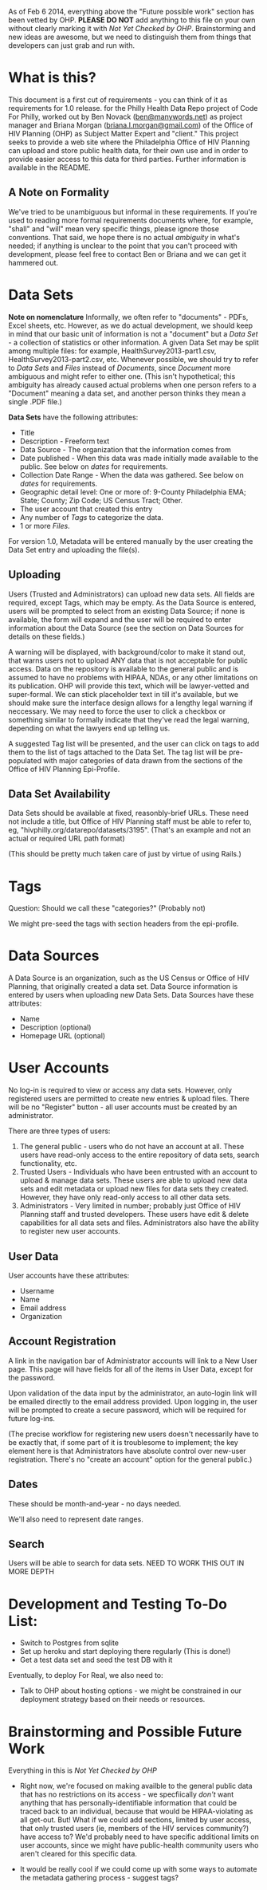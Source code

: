 As of Feb 6 2014, everything above the "Future possible work" section has been vetted by OHP. **PLEASE DO NOT** add anything to this file on your own without clearly marking it with *Not Yet Checked by OHP*. Brainstorming and new ideas are awesome, but we need to distinguish them from things that developers can just grab and run with.


What is this?
=======

This document is a first cut of requirements - you can think of it as requirements for 1.0 release. for the Philly Health Data Repo project of Code For Philly, worked out by Ben Novack (ben@manywords.net) as project manager and Briana Morgan (briana.l.morgan@gmail.com) of the Office of HIV Planning (OHP) as Subject Matter Expert and "client." This project seeks to provide a web site where the Philadelphia Office of HIV Planning can upload and store public health data, for their own use and in order to provide easier access to this data for third parties. Further information is available in the README.

A Note on Formality
----
We've tried to be unambiguous but informal in these requirements. If you're used to reading more formal requirements documents where, for example, "shall" and "will" mean very specific things, please ignore those conventions. That said, we hope there is no actual *ambiguity* in what's needed; if anything is unclear to the point that you can't proceed with development, please feel free to contact Ben or Briana and we can get it hammered out.


Data Sets
=====

**Note on nomenclature**
Informally, we often refer to "documents" - PDFs, Excel sheets, etc. However, as we do actual development, we should keep in mind that our basic unit of information is not a "document" but a _Data Set_ - a collection of statistics or other information. A given Data Set may be split among multiple files: for example, HealthSurvey2013-part1.csv, HealthSurvey2013-part2.csv, etc. Whenever possible, we should try to refer to _Data Sets_ and _Files_ instead of _Documents_, since _Document_ more ambiguous and might refer to either one. (This isn't hypothetical; this ambiguity has already caused actual problems when one person refers to a "Document" meaning a data set, and another person thinks they mean a single .PDF file.)

**Data Sets** have the following attributes:
* Title
* Description - Freeform text
* Data Source - The organization that the information comes from
* Date published - When this data was made initially made available to the public. See below on *dates* for requirements.
* Collection Date Range - When the data was gathered. See below on *dates* for requirements.
* Geographic detail level: One or more of: 9-County Philadelphia EMA; State; County; Zip Code; US Census Tract; Other. 
* The user account that created this entry
* Any number of *Tags* to categorize the data.
* 1 or more *Files*.

For version 1.0, Metadata will be entered manually by the user creating the Data Set entry and uploading the file(s).

Uploading
------
Users (Trusted and Administrators) can upload new data sets. All fields are required, except Tags, which may be empty. As the Data Source is entered, users will be prompted to select from an existing Data Source; if none is available, the form will expand and the user will be required to enter information about the Data Source (see the section on Data Sources for details on these fields.)

A warning will be displayed, with background/color to make it stand out, that warns users not to upload ANY data that is not acceptable for public access. Data on the repository is available to the general public and is assumed to have no problems with HIPAA, NDAs, or any other limitations on its publication. OHP will provide this text, which will be lawyer-vetted and super-formal. We can stick placeholder text in till it's available, but we should make sure the interface design allows for a lengthy legal warning if neccessary. We may need to force the user to click a checkbox or something similar to formally indicate that they've read the legal warning, depending on what the lawyers end up telling us.

A suggested Tag list will be presented, and the user can click on tags to add them to the list of tags attached to the Data Set. The tag list will be pre-populated with major categories of data drawn from the sections of the Office of HIV Planning Epi-Profile. 


Data Set Availability
------

Data Sets should be available at fixed, reasonbly-brief URLs. These need not include a title, but Office of HIV Planning staff must be able to refer to, eg, "hivphilly.org/datarepo/datasets/3195". (That's an example and not an actual or required URL path format)

(This should be pretty much taken care of just by virtue of using Rails.)

Tags
====
Question: Should we call these "categories?" (Probably not)

We might pre-seed the tags with section headers from the epi-profile.

Data Sources
======
A Data Source is an organization, such as the US Census or Office of HIV Planning, that originally created a data set. Data Source information is entered by users when uploading new Data Sets. Data Sources have these attributes:
* Name
* Description (optional)
* Homepage URL (optional)

User Accounts
======

No log-in is required to view or access any data sets. However, only registered users are permitted to create new entries & upload files. There will be no "Register" button - all user accounts must be created by an administrator.

There are three types of users:

1. The general public - users who do not have an account at all. These users have read-only access to the entire repository of data sets, search functionality, etc.
2. Trusted Users -  Individuals who have been entrusted with an account to upload & manage data sets. These users are able to upload new data sets and edit metadata or upload new files for data sets they created. However, they have only read-only access to all other data sets.
3. Administrators - Very limited in number; probably just Office of HIV Planning staff and trusted developers. These users have edit & delete capabilities for all data sets and files. Administrators also have the ability to register new user accounts.

User Data
------
User accounts have these attributes:
* Username
* Name
* Email address
* Organization

Account Registration
-----
A link in the navigation bar of Administrator accounts will link to a New User page. This page will have fields for all of the items in User Data, except for the password.

Upon validation of the data input by the administrator, an auto-login link will be emailed directly to the email address provided. Upon logging in, the user will be prompted to create a secure password, which will be required for future log-ins. 

(The precise workflow for registering new users doesn't necessarily have to be exactly that, if some part of it is troublesome to implement; the key element here is that Administrators have absolute control over new-user registration. There's no "create an account" option for the general public.)

Dates
----

These should be month-and-year - no days needed.

We'll also need to represent date ranges.

Search
-----

Users will be able to search for data sets. NEED TO WORK THIS OUT IN MORE DEPTH

Development and Testing To-Do List:
=======
* Switch to Postgres from sqlite
* Set up heroku and start deploying there regularly (This is done!)
* Get a test data set and seed the test DB with it

Eventually, to deploy For Real, we also need to:
* Talk to OHP about hosting options - we might be constrained in our deployment strategy based on their needs or resources.


Brainstorming and Possible Future Work
======
Everything in this is *Not Yet Checked by OHP*

* Right now, we're focused on making availble to the general public data that has no restrictions on its access - we specfiically *don't* want anything that has personally-identifiable information that could be traced back to an individual, because that would be HIPAA-violating as all get-out. But! What if we could add sections, limited by user access, that only trusted users (ie, members of the HIV services community?) have access to? We'd probably need to have specific additional limits on user accounts, since we might have public-health community users who aren't cleared for this specific data. 

* It would be really cool if we could come up with some ways to automate the metadata gathering process - suggest tags?
